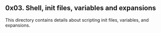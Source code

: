 ## 0x03. Shell, init files, variables and expansions

This directory contains details about scripting init files, variables, and expansions.